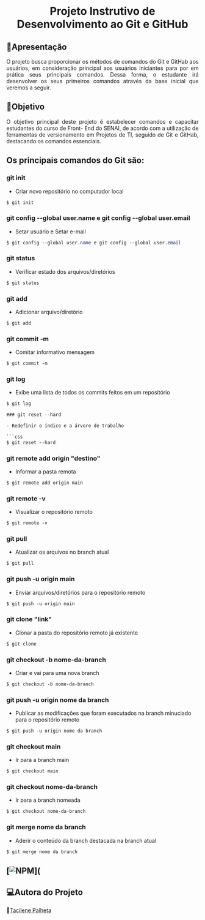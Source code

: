 # <h1 align="center"> Projeto Instrutivo de Desenvolvimento ao Git e GitHub </h1>

## 📖Apresentação
<p align="justify"> O projeto busca proporcionar os métodos de comandos do Git e GitHab aos usuários, em consideração principal aos usuários iniciantes para por em prática seus principais comandos. Dessa forma, o estudante irá desenvolver os seus primeiros comandos através da base inicial que veremos a seguir. 

## 🎯Objetivo
<p align="justify"> O objetivo principal deste projeto é estabelecer comandos e capacitar estudantes do curso de Front- End do SENAI, de acordo com a utilização de ferramentas de versionamento em Projetos de TI, seguido de Git e GitHab, destacando os comandos essenciais.

## Os principais comandos do Git são:

### git init

- Criar novo repositório no computador local

```css
$ git init
```

### git config --global user.name e git config --global user.email

- Setar usuário e Setar e-mail

```css
$ git config --global user.name e git config --global user.email
```

### git status

- Verificar estado dos arquivos/diretórios

```css
$ git status
```

### git add 

- Adicionar arquivo/diretório

```css
$ git add
```

### git commit -m

- Comitar informativo mensagem

```css
$ git commit -m 
```

### git log

- Exibe uma lista de todos os commits feitos em um repositório

```css
$ git log

### git reset --hard

- Redefinir o índice e a árvore de trabalho

```css
$ git reset --hard
```
### git remote add origin "destino"

- Informar a pasta remota

```css
$ git remote add origin main
```

### git remote -v

- Visualizar o repositório remoto
``` css
$ git remote -v
```

### git pull

- Atualizar os arquivos no branch atual

```css
$ git pull
```

### git push -u origin main

- Enviar arquivos/diretórios para o repositório remoto

```css
$ git push -u origin main
```

### git clone "link"

- Clonar a pasta do repositório remoto já existente
```css
$ git clone
```

### git checkout -b nome-da-branch

-  Criar e vai para uma nova branch

```css
$ git checkout -b nome-da-branch
```

### git push -u origin nome da branch

-  Publicar as modificações que foram executados na branch minuciado para o repositório remoto

```css
$ git push -u origin nome da branch
```

### git checkout main

- Ir para a branch main

```css
$ git checkout main
```

### git checkout nome-da-branch

- Ir para a branch nomeada

```css
$ git checkout nome-da-branch
```

### git merge nome da branch

- Aderir o conteúdo da branch destacada na branch atual

```css
$ git merge nome da branch
```

## [![NPM](https://shields.io/category/license)](

## 💻Autora do Projeto

🙋[Tacilene Palheta](https://github.com/Tacilene)


